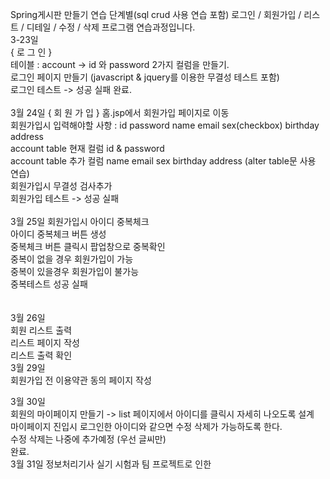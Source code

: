 Spring게시판 만들기 연습 단계별(sql crud 사용 연습 포함) 로그인 / 회원가입 / 리스트 / 디테일 / 수정 / 삭제 프로그램 연습과정입니다. 
<br>
3-23일
<br>
{ 로 그 인 } 
<br>
테이블 : account -> id 와 password 2가지 컬럼을 만들기.
<br>
로그인 페이지 만들기 (javascript & jquery를 이용한 무결성 테스트 포함)
<br>
로그인 테스트 -> 성공 실패 완료.
<br>
<br>
3월 24일 
{ 회 원 가 입 }
홈.jsp에서 회원가입 페이지로 이동
<br>
회원가입시 입력해야할 사항 : id password name email sex(checkbox) birthday address 
<br>
account table 현재 컬럼 id & password
<br>
account table 추가 컬럼 name email sex birthday address  (alter table문 사용 연습)
<br>
회원가입시 무결성 검사추가
<br>
회원가입 테스트 -> 성공 실패 
<br>
<br>
3월 25일
회원가입시 아이디 중복체크
<br>
아이디 중복체크 버튼 생성
<br>
중복체크 버튼 클릭시 팝업창으로 중복확인
<br>
중복이 없을 경우 회원가입이 가능
<br>
중복이 있을경우 회원가입이 불가능
<br>
중복테스트 성공 실패  
<br>
<br>
3월 26일
<br>
회원 리스트 출력
<br>
리스트 페이지 작성
<br>
리스트 출력 확인 
<br>
3월 29일
<br>
회원가입 전 이용약관 동의 페이지 작성
<br>

3월 30일
<br>
회원의 마이페이지 만들기 -> list 페이지에서 아이디를 클릭시 자세히 나오도록 설계
<br>
마이페이지 진입시 로그인한 아이디와 같으면 수정 삭제가 가능하도록 한다.
<br>
수정 삭제는 나중에 추가예정 (우선 글씨만)
<br>
완료.
<br>
3월 31일 정보처리기사 실기 시험과 팀 프로젝트로 인한 
